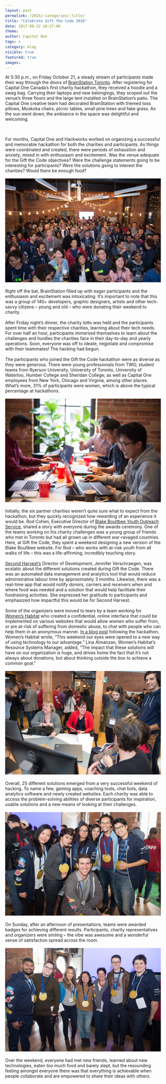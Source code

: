 ```yaml
---
layout: post
permalink: /2016/:categories/:title/
title: "Celebrate Gift the Code 2016"
date: 2017-08-22 10:27:00
theme:
author: Capital One
tags: >
category: blog
visible: true
featured: true
images:
---
```

At 5:30 p.m., on Friday October 21, a steady stream of participants made their way through the doors of <a href="https://brainstation.io/" target="_blank">BrainStation Toronto</a>. After registering for Capital One Canada’s first charity hackathon, they received a hoodie and a swag bag. Carrying their laptops and new belongings, they scoped out the venue’s three floors and the large tent installed on BrainStation’s patio. The Capital One creative team had decorated BrainStation with themed toss pillows, Muskoka chairs, picnic tables, small pine trees and fake grass. As the sun went down, the ambiance in the space was delightful and welcoming.
<!--more-->
<br />
<br />
For months, Capital One and Hackworks worked on organizing a successful and memorable hackathon for both the charities and participants. As things were coordinated and created, there were periods of exhaustion and anxiety, mixed in with enthusiasm and excitement. Was the venue adequate for the Gift the Code objectives? Were the challenge statements going to be interesting for participants? Were the solutions going to interest the charities? Would there be enough food?
<br />
<br />
<img src="/assets/img/blog/2016/GiftTheCode_Blog1.jpg" class="blog-image">
<br />
<br />
Right off the bat, BrainStation filled up with eager participants and the enthusiasm and excitement was intoxicating. It’s important to note that this was a group of 140+ developers, graphic designers, artists and other tech-savvy citizens – young and old – who were donating their weekend to charity.
<br />
<br />
After Friday night’s dinner, the charity lotto was held and the participants spent time with their respective charities, learning about their tech needs. For over half an hour, participants immersed themselves to learn about the challenges and hurdles the charities face in their day-to-day and yearly operations. Soon, everyone was off to ideate, negotiate and compromise with their teammates! The hacking had begun.
<br />
<br />
The participants who joined the Gift the Code hackathon were as diverse as they were generous. There were young professionals from TWG; student teams from Ryerson University, University of Toronto, University of Waterloo, Humber College and Sheridan College; as well as Capital One employees from New York, Chicago and Virginia, among other places. What’s more, 31% of participants were women, which is above the typical percentage at hackathons.
<br />
<br />
<img src="/assets/img/blog/2016/GiftTheCode_Blog5_HappyCoding.jpg" class="blog-image">
<br />
<br />
Initially, the six partner charities weren’t quite sure what to expect from the hackathon, but they quickly recognized how rewarding of an experience it would be. Rod Cohen, Executive Director of <a href="http://bbyos.org/" target="_blank">Blake Boultbee Youth Outreach Service</a>, shared a story with everyone during the awards ceremony. One of the teams working on his charity challenges was a young group of friends who met in Toronto but had all grown up in different war-ravaged countries. Here, at Gift the Code, they spent a weekend designing a new version of the Blake Boultbee website. For Rod – who works with at-risk youth from all walks of life – this was a life-affirming, incredibly touching story.
<br />
<br />
<a href="http://www.secondharvest.ca/" target="_blank">Second Harvest’s</a> Director of Development, Jennifer Verschraegen, was ecstatic about the different solutions created during Gift the Code. There was an automated data management and analytics tool that would reduce administrative labour time by approximately 3 months. Likewise, there was a real-time app that would notify donors, carriers and receivers when and where food was needed and a solution that would help facilitate their fundraising activities. She expressed her gratitude to participants and emphasized how impactful this would be for Second Harvest.
<br />
<br />
Some of the organizers were moved to tears by a team working for <a href="https://womenshabitat.ca/" target="_blank">Women’s Habitat</a> who created a confidential, online interface that could be implemented on various websites that would allow women who suffer from, or are at-risk of suffering from domestic abuse, to chat with people who can help them in an anonymous manner. <a href="https://womenshabitat.ca/news/hackathon-2016-giftthecode/" target="_blank">In a blog post</a> following the hackathon, Women’s Habitat wrote, “This weekend our eyes were opened to a new way of using technology to our advantage.” Lina Almanzan, Women’s Habitat’s Resource Systems Manager, added, “The impact that these solutions will have on our organization is huge, and drives home the fact that it’s not always about donations, but about thinking outside the box to achieve a common goal.”
<br />
<br />
<img src="/assets/img/blog/2016/GiftTheCode_Blog4_AnneJillTorontoPflag.jpg" class="blog-image">
<br />
<br />
Overall, 25 different solutions emerged from a very successful weekend of hacking. To name a few, gaming apps, coaching tools, chat bots, data analytics software and newly created websites. Each charity was able to access the problem-solving abilities of diverse participants for inspiration, usable solutions and a new means of looking at their challenges.
<br />
<br />
<img src="/assets/img/blog/2016/GiftTheCode_Blog2_LukeHollandBloorview.jpg" class="blog-image">
<br />
<br />
On Sunday, after an afternoon of presentations, teams were awarded badges for achieving different results. Participants, charity representatives and organizers were smiling – the vibe was awesome and a wonderful sense of satisfaction spread across the room.
<br />
<br />
<img src="/assets/img/blog/2016/GiftTheCode_Blog3_LizProsperCanada.jpg" class="blog-image">
<br />
<br />
Over the weekend, everyone had met new friends, learned about new technologies, eaten too much food and barely slept, but the resounding feeling amongst everyone there was that everything is achievable when people collaborate and are empowered to share their ideas with others.
